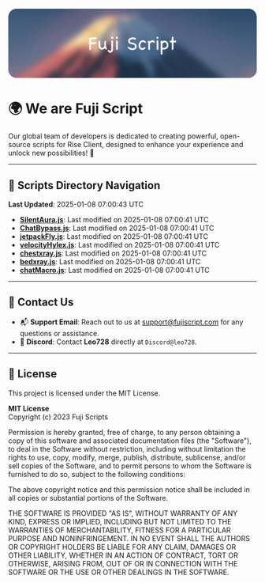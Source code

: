 ![Banner](.github/b.webp)

# 🌍 **We are Fuji Script**

Our global team of developers is dedicated to creating powerful, open-source scripts for Rise Client, designed to enhance your experience and unlock new possibilities! 🌟

---
<!-- SCRIPTS_NAVIGATION_START -->
## 📂 **Scripts Directory Navigation**

**Last Updated**: 2025-01-08 07:00:43 UTC

- **[SilentAura.js](scripts/SilentAura.js)**: Last modified on 2025-01-08 07:00:41 UTC
- **[ChatBypass.js](scripts/ChatBypass.js)**: Last modified on 2025-01-08 07:00:41 UTC
- **[jetpackFly.js](scripts/jetpackFly.js)**: Last modified on 2025-01-08 07:00:41 UTC
- **[velocityHylex.js](scripts/velocityHylex.js)**: Last modified on 2025-01-08 07:00:41 UTC
- **[chestxray.js](scripts/chestxray.js)**: Last modified on 2025-01-08 07:00:41 UTC
- **[bedxray.js](scripts/bedxray.js)**: Last modified on 2025-01-08 07:00:41 UTC
- **[chatMacro.js](scripts/chatMacro.js)**: Last modified on 2025-01-08 07:00:41 UTC

<!-- SCRIPTS_NAVIGATION_END -->

---

## 💬 **Contact Us**  
- 📬 **Support Email**: Reach out to us at [support@fujiscript.com](mailto:support@fujiscript.com) for any questions or assistance.  
- 💬 **Discord**: Contact **Leo728** directly at `Discord@leo728`.

---

## 📜 **License**

This project is licensed under the MIT License.  

**MIT License**  
Copyright (c) 2023 Fuji Scripts  

Permission is hereby granted, free of charge, to any person obtaining a copy of this software and associated documentation files (the "Software"), to deal in the Software without restriction, including without limitation the rights to use, copy, modify, merge, publish, distribute, sublicense, and/or sell copies of the Software, and to permit persons to whom the Software is furnished to do so, subject to the following conditions:  

The above copyright notice and this permission notice shall be included in all copies or substantial portions of the Software.  

THE SOFTWARE IS PROVIDED "AS IS", WITHOUT WARRANTY OF ANY KIND, EXPRESS OR IMPLIED, INCLUDING BUT NOT LIMITED TO THE WARRANTIES OF MERCHANTABILITY, FITNESS FOR A PARTICULAR PURPOSE AND NONINFRINGEMENT. IN NO EVENT SHALL THE AUTHORS OR COPYRIGHT HOLDERS BE LIABLE FOR ANY CLAIM, DAMAGES OR OTHER LIABILITY, WHETHER IN AN ACTION OF CONTRACT, TORT OR OTHERWISE, ARISING FROM, OUT OF OR IN CONNECTION WITH THE SOFTWARE OR THE USE OR OTHER DEALINGS IN THE SOFTWARE.  
